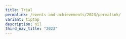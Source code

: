 ```yaml
---
title: Trial
permalink: /events-and-achievements/2023/permalink/
variant: tiptap
description: nil
third_nav_title: "2023"
---
```


